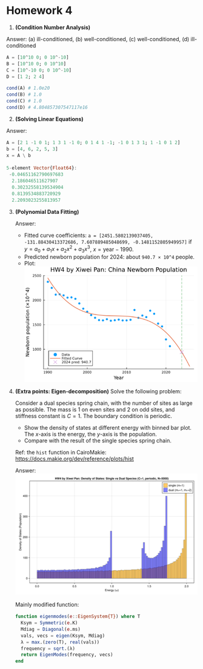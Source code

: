 # Homework 4



1. **(Condition Number Analysis)** 

Answer: (a) ill-conditioned, (b) well-conditioned, (c) well-conditioned, (d) ill-conditioned

```julia
A = [10^10 0; 0 10^-10]
B = [10^10 0; 0 10^10]
C = [10^-10 0; 0 10^-10]
D = [1 2; 2 4]
```

```julia
cond(A) # 1.0e20
cond(B) # 1.0
cond(C) # 1.0
cond(D) # 4.804857307547117e16
```

2. **(Solving Linear Equations)** 

Answer:

```julia
A = [2 1 -1 0 1; 1 3 1 -1 0; 0 1 4 1 -1; -1 0 1 3 1; 1 -1 0 1 2]
b = [4, 6, 2, 5, 3]
x = A \ b

5-element Vector{Float64}:
 -0.04651162790697683
  2.186046511627907
  0.30232558139534904
  0.8139534883720929
  2.2093023255813957
```

3. **(Polynomial Data Fitting)** 

   Answer:

   - Fitted curve coefficients: `a = [2451.5802139037405, -131.88430413372686, 7.607889485048699, -0.1481152805949957]` if $y = a_0 + a_1 x + a_2 x^2 + a_3 x^3$, $x = \mathrm{year} - 1990$.
   - Predicted newborn population for 2024: about `940.7 × 10^4` people.
   - Plot: ![Fitted Curve](china_newborn_fit.png)

4. **(Extra points: Eigen-decomposition)** Solve the following problem:

    Consider a dual species spring chain, with the number of sites as large as possible. The mass is 1 on even sites and 2 on odd sites, and stiffness constant is $C = 1$. The boundary condition is periodic.
    - Show the density of states at different energy with binned bar plot. The $x$-axis is the energy, the $y$-axis is the population.
    - Compare with the result of the single species spring chain.

    Ref: the `hist` function in CairoMakie: https://docs.makie.org/dev/reference/plots/hist

    Answer: 
    ![density of states](density_of_states.png)

    Mainly modified function:
    ```julia
    function eigenmodes(e::EigenSystem{T}) where T
      Ksym = Symmetric(e.K)
      Mdiag = Diagonal(e.ms)
      vals, vecs = eigen(Ksym, Mdiag)
      λ = max.(zero(T), real(vals))
      frequency = sqrt.(λ)
      return EigenModes(frequency, vecs)
   end
    ```